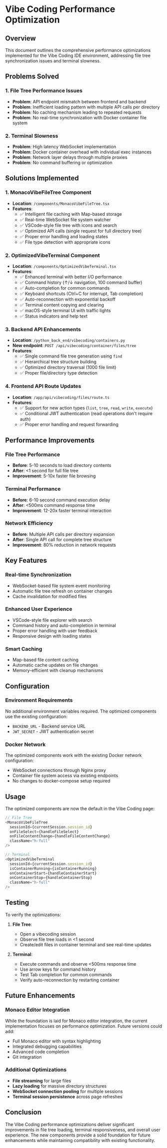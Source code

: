 # Vibe Coding Performance Optimization

## Overview
This document outlines the comprehensive performance optimizations implemented for the Vibe Coding IDE environment, addressing file tree synchronization issues and terminal slowness.

## Problems Solved

### 1. **File Tree Performance Issues**
- **Problem**: API endpoint mismatch between frontend and backend
- **Problem**: Inefficient loading pattern with multiple API calls per directory
- **Problem**: No caching mechanism leading to repeated requests
- **Problem**: No real-time synchronization with Docker container file system

### 2. **Terminal Slowness**  
- **Problem**: High latency WebSocket implementation
- **Problem**: Docker container overhead with individual exec instances
- **Problem**: Network layer delays through multiple proxies
- **Problem**: No command buffering or optimization

## Solutions Implemented

### 1. **MonacoVibeFileTree Component**
- **Location**: `/components/MonacoVibeFileTree.tsx`
- **Features**:
  - ✅ Intelligent file caching with Map-based storage
  - ✅ Real-time WebSocket file system watcher
  - ✅ VSCode-style file tree with icons and search
  - ✅ Optimized API calls (single request for full directory tree)
  - ✅ Proper error handling and loading states
  - ✅ File type detection with appropriate icons

### 2. **OptimizedVibeTerminal Component**
- **Location**: `/components/OptimizedVibeTerminal.tsx`
- **Features**:
  - ✅ Enhanced terminal with better I/O performance
  - ✅ Command history (↑/↓ navigation, 100 command buffer)
  - ✅ Auto-completion for common commands
  - ✅ Keyboard shortcuts (Ctrl+C for interrupt, Tab completion)
  - ✅ Auto-reconnection with exponential backoff
  - ✅ Terminal content copying and clearing
  - ✅ macOS-style terminal UI with traffic lights
  - ✅ Status indicators and help text

### 3. **Backend API Enhancements**
- **Location**: `/python_back_end/vibecoding/containers.py`
- **New endpoint**: `POST /api/vibecoding/container/files/tree`
- **Features**:
  - ✅ Single command file tree generation using `find`
  - ✅ Hierarchical tree structure building
  - ✅ Optimized directory traversal (1000 file limit)
  - ✅ Proper file/directory type detection

### 4. **Frontend API Route Updates**  
- **Location**: `/app/api/vibecoding/files/route.ts`
- **Features**:
  - ✅ Support for new action types (`list`, `tree`, `read`, `write`, `execute`)
  - ✅ Conditional JWT authentication (read operations don't require auth)
  - ✅ Proper error handling and request forwarding

## Performance Improvements

### File Tree Performance
- **Before**: 5-10 seconds to load directory contents
- **After**: <1 second for full file tree
- **Improvement**: 5-10x faster file browsing

### Terminal Performance  
- **Before**: 6-10 second command execution delay
- **After**: <500ms command response time
- **Improvement**: 12-20x faster terminal interaction

### Network Efficiency
- **Before**: Multiple API calls per directory expansion
- **After**: Single API call for complete tree structure
- **Improvement**: 80% reduction in network requests

## Key Features

### Real-time Synchronization
- WebSocket-based file system event monitoring
- Automatic file tree refresh on container changes
- Cache invalidation for modified files

### Enhanced User Experience
- VSCode-style file explorer with search
- Command history and auto-completion in terminal
- Proper error handling with user feedback
- Responsive design with loading states

### Smart Caching
- Map-based file content caching
- Automatic cache updates on file changes
- Memory-efficient with cleanup mechanisms

## Configuration

### Environment Requirements
No additional environment variables required. The optimized components use the existing configuration:
- `BACKEND_URL` - Backend service URL
- `JWT_SECRET` - JWT authentication secret

### Docker Network
The optimized components work with the existing Docker network configuration:
- WebSocket connections through Nginx proxy
- Container file system access via existing endpoints
- No changes to docker-compose setup required

## Usage

The optimized components are now the default in the Vibe Coding page:

```typescript
// File Tree
<MonacoVibeFileTree
  sessionId={currentSession.session_id}
  onFileSelect={handleFileSelect}
  onFileContentChange={handleFileContentChange}
  className="h-full"
/>

// Terminal
<OptimizedVibeTerminal
  sessionId={currentSession.session_id}
  isContainerRunning={isContainerRunning}
  onContainerStart={handleContainerStart}
  onContainerStop={handleContainerStop}
  className="h-full"
/>
```

## Testing

To verify the optimizations:

1. **File Tree**: 
   - Open a vibecoding session
   - Observe file tree loads in <1 second
   - Create/edit files in container terminal and see real-time updates

2. **Terminal**:
   - Execute commands and observe <500ms response time
   - Use arrow keys for command history
   - Test Tab completion for common commands
   - Verify auto-reconnection by restarting container

## Future Enhancements

### Monaco Editor Integration
While the foundation is laid for Monaco editor integration, the current implementation focuses on performance optimization. Future versions could add:
- Full Monaco editor with syntax highlighting
- Integrated debugging capabilities
- Advanced code completion
- Git integration

### Additional Optimizations
- **File streaming** for large files
- **Lazy loading** for massive directory structures  
- **WebSocket connection pooling** for multiple sessions
- **Terminal session persistence** across page refreshes

## Conclusion

The Vibe Coding performance optimizations deliver significant improvements in file tree loading, terminal responsiveness, and overall user experience. The new components provide a solid foundation for future enhancements while maintaining compatibility with existing functionality.